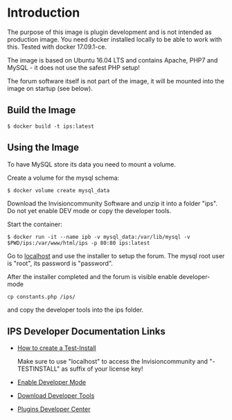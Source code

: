 # Introduction

The purpose of this image is plugin development and is not intended as production image. You need docker installed locally to be able to work with this. Tested with docker 17.09.1-ce.

The image is based on Ubuntu 16.04 LTS and contains Apache, PHP7 and MySQL - it does not use the safest PHP setup!

The forum software itself is not part of the image, it will be mounted into the image on startup (see below).


## Build the Image

```
$ docker build -t ips:latest
```

## Using the Image

To have MySQL store its data you need to mount a volume.

Create a volume for the mysql schema:
```
$ docker volume create mysql_data
````

Download the Invisioncommunity Software and unzip it into a folder "ips". Do not yet enable DEV mode or copy the developer tools.


Start the container:
```
$ docker run -it --name ipb -v mysql_data:/var/lib/mysql -v $PWD/ips:/var/www/html/ips -p 80:80 ips:latest
```

Go to [localhost](http://localhost/ips/) and use the installer to setup the forum.
The mysql root user is "root", its password is "password".

After the installer completed and the forum is visible enable developer-mode 
```
cp constants.php /ips/
```

and copy the developer tools into the ips folder.


## IPS Developer Documentation Links

* [How to create a Test-Install](https://invisioncommunity.com/4guides/welcome/install-and-upgrade-r259/#testinstall)

  Make sure to use "localhost" to access the Invisioncommunity and "-TESTINSTALL" as suffix of your license key!

* [Enable Developer Mode](https://invisioncommunity.com/developers/docs/general/enabling-developer-mode-r23/)
* [Download Developer Tools](https://invisioncommunity.com/files/file/7185-developer-tools/)
* [Plugins Developer Center](https://invisioncommunity.com/developers/docs/development/plugins/overview-of-plugins-in-ips4-r41/)

